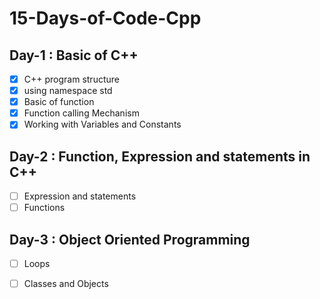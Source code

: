 # 15-Days-of-Code-Cpp

## Day-1 : Basic of C++
- [x] C++ program structure
- [x] using namespace std
- [x] Basic of function
- [x] Function calling Mechanism
- [x] Working with Variables and Constants

 ## Day-2 : Function, Expression and statements in C++
- [ ] Expression and statements
- [ ] Functions

## Day-3 : Object Oriented Programming
- [ ] Loops
- [ ] Classes and Objects





